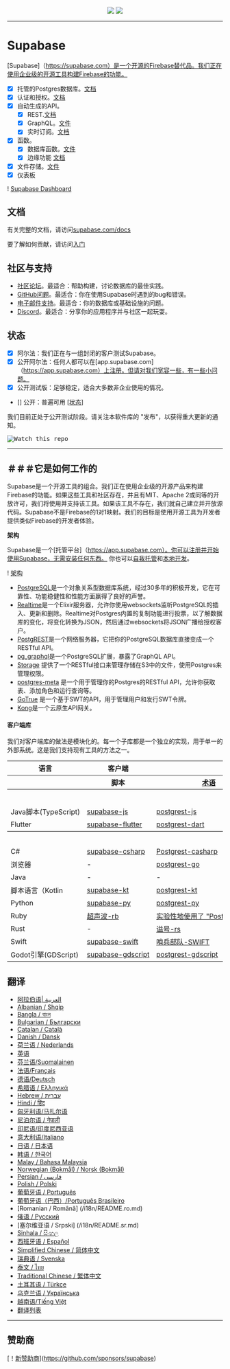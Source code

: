 <p align="center">
<img src="https://user-images.githubusercontent.com/8291514/213727234-cda046d6-28c6-491a-b284-b86c5cede25d.png#gh-light-mode-only">
<img src="https://user-images.githubusercontent.com/8291514/213727225-56186826-bee8-43b5-9b15-86e839d89393.png#gh-dark-mode-only">
</p>

---

# Supabase

[Supabase]（https://supabase.com）是一个开源的Firebase替代品。我们正在使用企业级的开源工具构建Firebase的功能。

- [x] 托管的Postgres数据库。[文档](https://supabase.com/docs/guides/database)
- [x] 认证和授权。[文档](https://supabase.com/docs/guides/auth)
- [x] 自动生成的API。
  - [x] REST.[文档](https://supabase.com/docs/guides/database/api#rest-api)
  - [x] GraphQL。[文件](https://supabase.com/docs/guides/database/api#graphql-api)
  - [x] 实时订阅。[文档](https://supabase.com/docs/guides/database/api#realtime-api)
- [x] 函数。
  - [x] 数据库函数。[文件](https://supabase.com/docs/guides/database/functions)
  - [x] 边缘功能 [文档](https://supabase.com/docs/guides/functions)
- [x] 文件存储。[文件](https://supabase.com/docs/guides/storage)
- [x] 仪表板

! [Supabase Dashboard](https://raw.githubusercontent.com/supabase/supabase/master/apps/www/public/images/github/supabase-dashboard.png)

## 文档

有关完整的文档，请访问[supabase.com/docs](https://supabase.com/docs)

要了解如何贡献，请访问[入门](./DEVELOPERS.md)

## 社区与支持

- [社区论坛](https://github.com/supabase/supabase/discussions)。最适合：帮助构建，讨论数据库的最佳实践。
- [GitHub问题](https://github.com/supabase/supabase/issues)。最适合：你在使用Supabase时遇到的bug和错误。
- [电子邮件支持](https://supabase.com/docs/support#business-support)。最适合：你的数据库或基础设施的问题。
- [Discord](https://discord.supabase.com)。最适合：分享你的应用程序并与社区一起玩耍。

## 状态

- [x] 阿尔法：我们正在与一组封闭的客户测试Supabase。
- [x] 公开阿尔法：任何人都可以在[app.supabase.com]（https://app.supabase.com）上注册。但请对我们宽容一些，有一些小问题。
- [x] 公开测试版：足够稳定，适合大多数非企业使用的情况。
- [] 公开：普遍可用 [[状态](https://supabase.com/docs/guides/getting-started/features#feature-status)]

我们目前正处于公开测试阶段。请关注本软件库的 "发布"，以获得重大更新的通知。

<kbd><img src="https://raw.githubusercontent.com/supabase/supabase/d5f7f413ab356dc1a92075cb3cee4e40a957d5b1/web/static/watch-repo.gif" alt="Watch this repo"/></kbd>

---

## ＃＃＃它是如何工作的

Supabase是一个开源工具的组合。我们正在使用企业级的开源产品来构建Firebase的功能。如果这些工具和社区存在，并且有MIT、Apache 2或同等的开放许可，我们将使用并支持该工具。如果该工具不存在，我们就自己建立并开放源代码。Supabase不是Firebase的1对1映射。我们的目标是使用开源工具为开发者提供类似Firebase的开发者体验。

**架构**

Supabase是一个[托管平台]（https://app.supabase.com）。你可以注册并开始使用Supabase，无需安装任何东西。
你也可以[自我托管](https://supabase.com/docs/guides/hosting/overview)和[本地开发](https://supabase.com/docs/guides/local-development)。

! [架构](https://github.com/supabase/supabase/blob/master/apps/docs/public/img/supabase-architecture.png)

- [PostgreSQL](https://www.postgresql.org/)是一个对象关系型数据库系统，经过30多年的积极开发，它在可靠性、功能稳健性和性能方面赢得了良好的声誉。
- [Realtime](https://github.com/supabase/realtime)是一个Elixir服务器，允许你使用websockets监听PostgreSQL的插入、更新和删除。Realtime对Postgres内置的复制功能进行投票，以了解数据库的变化，将变化转换为JSON，然后通过websockets将JSON广播给授权客户。
- [PostgREST](http://postgrest.org/)是一个网络服务器，它把你的PostgreSQL数据库直接变成一个RESTful API。
- [pg_graphql](http://github.com/supabase/pg_graphql/)是一个PostgreSQL扩展，暴露了GraphQL API。
- [Storage](https://github.com/supabase/storage-api) 提供了一个RESTful接口来管理存储在S3中的文件，使用Postgres来管理权限。
- [postgres-meta](https://github.com/supabase/postgres-meta) 是一个用于管理你的Postgres的RESTful API，允许你获取表、添加角色和运行查询等。
- [GoTrue](https://github.com/netlify/gotrue) 是一个基于SWT的API，用于管理用户和发行SWT令牌。
- [Kong](https://github.com/Kong/kong)是一个云原生API网关。

#### 客户端库

我们对客户端库的做法是模块化的。每一个子库都是一个独立的实现，用于单一的外部系统。这是我们支持现有工具的方法之一。

<table style="table-layout:fixed; white-space: nowrap;">
  <tr>
    <th>语言</th>
    <th>客户端</th>
    <th colspan="5">特征-客户端（捆绑在Supabase客户端中）</th>
  </tr>
  <tr>
    <th></th>
    <th>脚本</th>
    <th><a href="https://github.com/postgrest/postgrest" target="_blank" rel="noopener noreferrer">术语</a></th>
    <th><a href="https://github.com/supabase/gotrue" target="_blank" rel="noopener noreferrer">准确无误</a></th>
    <th><a href="https://github.com/supabase/realtime" target="_blank" rel="noopener noreferrer">实时性</a></th>
    <th><a href="https://github.com/supabase/storage-api" target="_blank" rel="noopener noreferrer">存储</a></th>
    <th>职能</th>
  </tr>
  <!-- TEMPLATE FOR NEW ROW -->
  <!-- START ROW
  <tr>
    <td>lang</td>
    <td><a href="https://github.com/supabase-community/supabase-lang" target="_blank" rel="noopener noreferrer">supabase-lang</a></td>
    <td><a href="https://github.com/supabase-community/postgrest-lang" target="_blank" rel="noopener noreferrer">postgrest-lang</a></td>
    <td><a href="https://github.com/supabase-community/gotrue-lang" target="_blank" rel="noopener noreferrer">gotrue-lang</a></td>
    <td><a href="https://github.com/supabase-community/realtime-lang" target="_blank" rel="noopener noreferrer">realtime-lang</a></td>
    <td><a href="https://github.com/supabase-community/storage-lang" target="_blank" rel="noopener noreferrer">storage-lang</a></td>
  </tr>
  END ROW -->
  <th colspan="7">⚡️ 官网 ⚡️</th>
  <tr>
    <td><keep>Java</keep>脚本(TypeScript)</td>
    <td><a href="https://github.com/supabase/supabase-js" target="_blank" rel="noopener noreferrer">supabase-js</a></td>
    <td><a href="https://github.com/supabase/postgrest-js" target="_blank" rel="noopener noreferrer">postgrest-js</a></td>
    <td><a href="https://github.com/supabase/gotrue-js" target="_blank" rel="noopener noreferrer">脚本：Getrue-js</a></td>
    <td><a href="https://github.com/supabase/realtime-js" target="_blank" rel="noopener noreferrer">realtime-js</a></td>
    <td><a href="https://github.com/supabase/storage-js" target="_blank" rel="noopener noreferrer">存储器-js</a></td>
    <td><a href="https://github.com/supabase/functions-js" target="_blank" rel="noopener noreferrer">功能-js</a></td>
  </tr>
    <tr>
    <td><keep>Flutter</keep></td>
    <td><a href="https://github.com/supabase/supabase-flutter" target="_blank" rel="noopener noreferrer">supabase-flutter</a></td>
    <td><a href="https://github.com/supabase/postgrest-dart" target="_blank" rel="noopener noreferrer">postgrest-dart</a></td>
    <td><a href="https://github.com/supabase/gotrue-dart" target="_blank" rel="noopener noreferrer">镖局</a></td>
    <td><a href="https://github.com/supabase/realtime-dart" target="_blank" rel="noopener noreferrer">实时飞镖规则</a></td>
    <td><a href="https://github.com/supabase/storage-dart" target="_blank" rel="noopener noreferrer">储存-飞镖</a></td>
    <td><a href="https://github.com/supabase/functions-dart" target="_blank" rel="noopener noreferrer">函数-飞镖</a></td>
  </tr>
  <th colspan="7">💚社区 💚</th>
  <tr>
    <td>C#</td>
    <td><a href="https://github.com/supabase-community/supabase-csharp" target="_blank" rel="noopener noreferrer">supabase-csharp</a></td>
    <td><a href="https://github.com/supabase-community/postgrest-csharp" target="_blank" rel="noopener noreferrer">Postgrest-casharp</a></td>
    <td><a href="https://github.com/supabase-community/gotrue-csharp" target="_blank" rel="noopener noreferrer">伽利略-casharp</a></td>
    <td><a href="https://github.com/supabase-community/realtime-csharp" target="_blank" rel="noopener noreferrer">实时-csharp</a></td>
    <td><a href="https://github.com/supabase-community/storage-csharp" target="_blank" rel="noopener noreferrer">存储器-csharp</a></td>
    <td><a href="https://github.com/supabase-community/functions-csharp" target="_blank" rel="noopener noreferrer">函数-casharp</a></td>
  </tr>
  <tr>
    <td>浏览器</td>
    <td>-</td>
    <td><a href="https://github.com/supabase-community/postgrest-go" target="_blank" rel="noopener noreferrer">postgrest-go</a></td>
    <td><a href="https://github.com/supabase-community/gotrue-go" target="_blank" rel="noopener noreferrer">谷歌-GO</a></td>
    <td>-</td>
    <td><a href="https://github.com/supabase-community/storage-go" target="_blank" rel="noopener noreferrer">存储-去</a></td>
    <td><a href="https://github.com/supabase-community/functions-go" target="_blank" rel="noopener noreferrer">功能--去</a></td>
  </tr>
  <tr>
    <td><keep>Java</keep></td>
    <td>-</td>
    <td>-</td>
    <td><a href="https://github.com/supabase-community/gotrue-java" target="_blank" rel="noopener noreferrer">伽利略-JAVA</a></td>
    <td>-</td>
    <td><a href="https://github.com/supabase-community/storage-java" target="_blank" rel="noopener noreferrer">存储器-java</a></td>
    <td>-</td>
  </tr>
  <tr>
    <td>脚本语言（Kotlin</td>
    <td><a href="https://github.com/supabase-community/supabase-kt" target="_blank" rel="noopener noreferrer">supabase-kt</a></td>
    <td><a href="https://github.com/supabase-community/supabase-kt/tree/master/Postgrest" target="_blank" rel="noopener noreferrer">postgrest-kt</a></td>
    <td><a href="https://github.com/supabase-community/supabase-kt/tree/master/GoTrue" target="_blank" rel="noopener noreferrer">谷雨-kt</a></td>
    <td><a href="https://github.com/supabase-community/supabase-kt/tree/master/Realtime" target="_blank" rel="noopener noreferrer">realtime-kt</a></td>
    <td><a href="https://github.com/supabase-community/supabase-kt/tree/master/Storage" target="_blank" rel="noopener noreferrer">存储器-kt</a></td>
    <td><a href="https://github.com/supabase-community/supabase-kt/tree/master/Functions" target="_blank" rel="noopener noreferrer">函数-kt</a></td>
  </tr>
  <tr>
    <td><keep>Python</keep></td>
    <td><a href="https://github.com/supabase-community/supabase-py" target="_blank" rel="noopener noreferrer">supabase-py</a></td>
    <td><a href="https://github.com/supabase-community/postgrest-py" target="_blank" rel="noopener noreferrer">postgrest-py</a></td>
    <td><a href="https://github.com/supabase-community/gotrue-py" target="_blank" rel="noopener noreferrer">伽利略-py</a></td>
    <td><a href="https://github.com/supabase-community/realtime-py" target="_blank" rel="noopener noreferrer">realtime-py</a></td>
    <td><a href="https://github.com/supabase-community/storage-py" target="_blank" rel="noopener noreferrer">存储器-py</a></td>
    <td><a href="https://github.com/supabase-community/functions-py" target="_blank" rel="noopener noreferrer">函数-py</a></td>
  </tr>
  <tr>
    <td><keep>Ruby</keep></td>
    <td><a href="https://github.com/supabase-community/supabase-rb" target="_blank" rel="noopener noreferrer">超声波-rb</a></td>
    <td><a href="https://github.com/supabase-community/postgrest-rb" target="_blank" rel="noopener noreferrer">实验性地使用了 "Postgrest-rb"。</a></td>
    <td>-</td>
    <td>-</td>
    <td>-</td>
    <td>-</td>
  </tr>
  <tr>
    <td><keep>Rust</keep></td>
    <td>-</td>
    <td><a href="https://github.com/supabase-community/postgrest-rs" target="_blank" rel="noopener noreferrer">谥号-rs</a></td>
    <td>-</td>
    <td>-</td>
    <td>-</td>
    <td>-</td>
  </tr>
  <tr>
    <td><keep>Swift</keep></td>
    <td><a href="https://github.com/supabase-community/supabase-swift" target="_blank" rel="noopener noreferrer">supabase-swift</a></td>
    <td><a href="https://github.com/supabase-community/postgrest-swift" target="_blank" rel="noopener noreferrer">哨兵部队-SWIFT</a></td>
    <td><a href="https://github.com/supabase-community/gotrue-swift" target="_blank" rel="noopener noreferrer">谷雨-迅雷</a></td>
    <td><a href="https://github.com/supabase-community/realtime-swift" target="_blank" rel="noopener noreferrer">实时信息服务</a></td>
    <td><a href="https://github.com/supabase-community/storage-swift" target="_blank" rel="noopener noreferrer">存储器-筛分</a></td>
    <td><a href="https://github.com/supabase-community/functions-swift" target="_blank" rel="noopener noreferrer">函数-筛子</a></td>
  </tr>
  <tr>
    <td>Godot引擎(GDScript)</td>
    <td><a href="https://github.com/supabase-community/godot-engine.supabase" target="_blank" rel="noopener noreferrer">supabase-gdscript</a></td>
    <td><a href="https://github.com/supabase-community/postgrest-gdscript" target="_blank" rel="noopener noreferrer">postgrest-gdscript</a></td>
    <td><a href="https://github.com/supabase-community/gotrue-gdscript" target="_blank" rel="noopener noreferrer">伽特鲁-gdscript</a></td>
    <td><a href="https://github.com/supabase-community/realtime-gdscript" target="_blank" rel="noopener noreferrer">实时-gdscript</a></td>
    <td><a href="https://github.com/supabase-community/storage-gdscript" target="_blank" rel="noopener noreferrer">存储器-GDScript</a></td>
    <td><a href="https://github.com/supabase-community/functions-gdscript" target="_blank" rel="noopener noreferrer">函数-gdscript</a></td>
  </tr>
</table>

<!--- Remove this list if you're translating to another language, it's hard to keep updated across multiple files-->
<!--- Keep only the link to the list of translation files-->

## 翻译

- [阿拉伯语| العربية](/i18n/README.ar.md)
- [Albanian / Shqip](/i18n/README.sq.md)
- [Bangla / বাংল](/i18n/README.bn.md)
- [Bulgarian / Български](/i18n/README.bg.md)
- [Catalan / Català](/i18n/README.ca.md)
- [Danish / Dansk](/i18n/README.da.md)
- [荷兰语 / Nederlands](/i18n/README.nl.md)
- [英语](https://github.com/supabase/supabase)
- [芬兰语/Suomalainen](/i18n/README.fi.md)
- [法语/Français](/i18n/README.fr.md)
- [德语/Deutsch](/i18n/README.de.md)
- [希腊语 / Ελληνικά](/i18n/README.gr.md)
- [Hebrew / עברית](/i18n/README.he.md)
- [Hindi / हिंद](/i18n/README.hi.md)
- [匈牙利语/马扎尔语](/i18n/README.hu.md)
- [尼泊尔语 / नेपाली](/i18n/README.ne.md)
- [印尼语/印度尼西亚语](/i18n/README.id.md)
- [意大利语/Italiano](/i18n/README.it.md)
- [日语 / 日本语](/i18n/README.jp.md)
- [韩语 / 한국어](/i18n/README.ko.md)
- [Malay / Bahasa Malaysia](/i18n/README.ms.md)
- [Norwegian (Bokmål) / Norsk (Bokmål)](/i18n/README.nb-no.md)
- [Persian / فارسی](/i18n/README.fa.md)
- [Polish / Polski](/i18n/README.pl.md)
- [葡萄牙语 / Português](/i18n/README.pt.md)
- [葡萄牙语（巴西）/Português Brasileiro](/i18n/README.pt-br.md)
- [Romanian / Română] (/i18n/README.ro.md)
- [俄语 / Pусский](/i18n/README.ru.md)
- [塞尔维亚语 / Srpski] (/i18n/README.sr.md)
- [Sinhala / සිංහල](/i18n/README.si.md)
- [西班牙语 / Español](/i18n/README.es.md)
- [Simplified Chinese / 简体中文](/i18n/README.zh-cn.md)
- [瑞典语 / Svenska](/i18n/README.sv.md)
- [泰文 / ไทย](/i18n/README.th.md)
- [Traditional Chinese / 繁体中文](/i18n/README.zh-tw.md)
- [土耳其语 / Türkçe](/i18n/README.tr.md)
- [乌克兰语 / Українська](/i18n/README.uk.md)
- [越南语/Tiếng Việt](/i18n/README.vi-vn.md)
- [翻译列表](/i18n/languages.md)<!--- Keep only this -->

---

## 赞助商

[！[新赞助商](https://user-images.githubusercontent.com/10214025/90518111-e74bbb00-e198-11ea-8f88-c9e3c1aa4b5b.png)](https://github.com/sponsors/supabase)